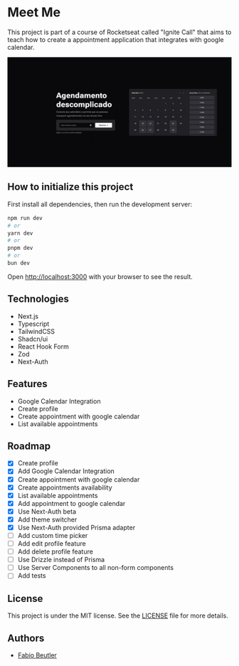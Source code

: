 # Meet Me

This project is part of a course of Rocketseat called "Ignite Call" that aims to teach how
to create a appointment application that integrates with google calendar.

![homepage screenshot](./docs/homepage-screenshot.png)

## How to initialize this project

First install all dependencies, then run the development server:

```bash
npm run dev
# or
yarn dev
# or
pnpm dev
# or
bun dev
```

Open [http://localhost:3000](http://localhost:3000) with your browser to see the result.

## Technologies

- Next.js
- Typescript
- TailwindCSS
- Shadcn/ui
- React Hook Form
- Zod
- Next-Auth

## Features

- Google Calendar Integration
- Create profile
- Create appointment with google calendar
- List available appointments

## Roadmap

- [x] Create profile
- [x] Add Google Calendar Integration
- [x] Create appointment with google calendar
- [x] Create appointments availability
- [x] List available appointments
- [x] Add appointment to google calendar
- [x] Use Next-Auth beta
- [x] Add theme switcher
- [x] Use Next-Auth provided Prisma adapter
- [ ] Add custom time picker
- [ ] Add edit profile feature
- [ ] Add delete profile feature
- [ ] Use Drizzle instead of Prisma
- [ ] Use Server Components to all non-form components
- [ ] Add tests

## License

This project is under the MIT license. See the [LICENSE](./LICENSE) file for more details.

## Authors

- [Fabio Beutler](https://github.com/fabio-beutler)

